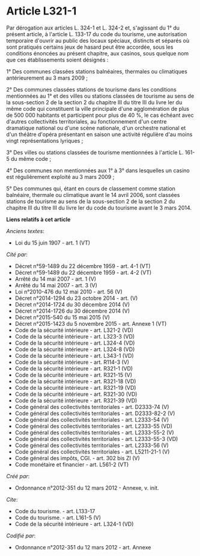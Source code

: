 # Article L321-1

Par dérogation aux articles L. 324-1 et L. 324-2 et, s'agissant du 1° du présent article, à l'article L. 133-17 du code du
tourisme, une autorisation temporaire d'ouvrir au public des locaux spéciaux, distincts et séparés où sont pratiqués certains
jeux de hasard peut être accordée, sous les conditions énoncées au présent chapitre, aux casinos, sous quelque nom que ces
établissements soient désignés : 

1° Des communes classées stations balnéaires, thermales ou climatiques antérieurement au 3 mars 2009 ; 

2° Des communes classées stations de tourisme dans les conditions mentionnées au 1° et des villes ou stations classées de
tourisme au sens de la sous-section 2 de la section 2 du chapitre III du titre III du livre Ier du même code qui constituent
la ville principale d'une agglomération de plus de 500 000 habitants et participent pour plus de 40 %, le cas échéant avec
d'autres collectivités territoriales, au fonctionnement d'un centre dramatique national ou d'une scène nationale, d'un
orchestre national et d'un théâtre d'opéra présentant en saison une activité régulière d'au moins vingt représentations
lyriques ; 

3° Des villes ou stations classées de tourisme mentionnées à l'article L. 161-5 du même code ; 

4° Des communes non mentionnées aux 1° à 3° dans lesquelles un casino est régulièrement exploité au 3 mars 2009 ; 

5° Des communes qui, étant en cours de classement comme station balnéaire, thermale ou climatique avant le 14 avril 2006,
sont classées stations de tourisme au sens de la sous-section 2 de la section 2 du chapitre III du titre III du livre Ier du
code du tourisme avant le 3 mars 2014.

**Liens relatifs à cet article**

_Anciens textes_:

  - Loi du 15 juin 1907 - art. 1 (VT)

_Cité par_:

  - Décret n°59-1489 du 22 décembre 1959 - art. 4-1 (VT)
  - Décret n°59-1489 du 22 décembre 1959 - art. 4-2 (VT)
  - Arrêté du 14 mai 2007 - art. 1 (V)
  - Arrêté du 14 mai 2007 - art. 3 (V)
  - Loi n°2010-476 du 12 mai 2010 - art. 56 (V)
  - Décret n°2014-1294 du 23 octobre 2014 - art. (V)
  - Décret n°2014-1724 du 30 décembre 2014  (V)
  - Décret n°2014-1726 du 30 décembre 2014 (V)
  - Décret n°2015-540 du 15 mai 2015 (V)
  - Décret n°2015-1423 du 5 novembre 2015 - art. Annexe 1 (VT)
  - Code de la sécurité intérieure - art. L321-2 (VD)
  - Code de la sécurité intérieure - art. L323-3 (VD)
  - Code de la sécurité intérieure - art. L324-4 (VD)
  - Code de la sécurité intérieure - art. L324-8 (VD)
  - Code de la sécurité intérieure - art. L343-1 (VD)
  - Code de la sécurité intérieure - art. R114-3 (V)
  - Code de la sécurité intérieure - art. R321-1 (VD)
  - Code de la sécurité intérieure - art. R321-15 (V)
  - Code de la sécurité intérieure - art. R321-18 (VD)
  - Code de la sécurité intérieure - art. R321-19 (VD)
  - Code de la sécurité intérieure - art. R321-30 (VD)
  - Code de la sécurité intérieure - art. R321-39 (VD)
  - Code général des collectivités territoriales - art. D2333-74 (V)
  - Code général des collectivités territoriales - art. D2333-82-2 (V)
  - Code général des collectivités territoriales - art. L2333-54 (V)
  - Code général des collectivités territoriales - art. L2333-55 (VD)
  - Code général des collectivités territoriales - art. L2333-55-2 (V)
  - Code général des collectivités territoriales - art. L2333-55-3 (VD)
  - Code général des collectivités territoriales - art. L2333-56 (V)
  - Code général des collectivités territoriales - art. L5211-21-1 (V)
  - Code général des impôts, CGI. - art. 302 bis ZI (V)
  - Code monétaire et financier - art. L561-2 (VT)

_Créé par_:

  - Ordonnance n°2012-351 du 12 mars 2012 -  Annexe, v. init.

_Cite_:

  - Code du tourisme. - art. L133-17
  - Code du tourisme. - art. L161-5 (V)
  - Code de la sécurité intérieure - art. L324-1 (VD)

_Codifié par_:

  - Ordonnance n°2012-351 du 12 mars 2012 - art. Annexe
